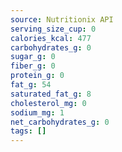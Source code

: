 ```yaml
---
source: Nutritionix API
serving_size_cup: 0
calories_kcal: 477
carbohydrates_g: 0
sugar_g: 0
fiber_g: 0
protein_g: 0
fat_g: 54
saturated_fat_g: 8
cholesterol_mg: 0
sodium_mg: 1
net_carbohydrates_g: 0
tags: []
---
```

